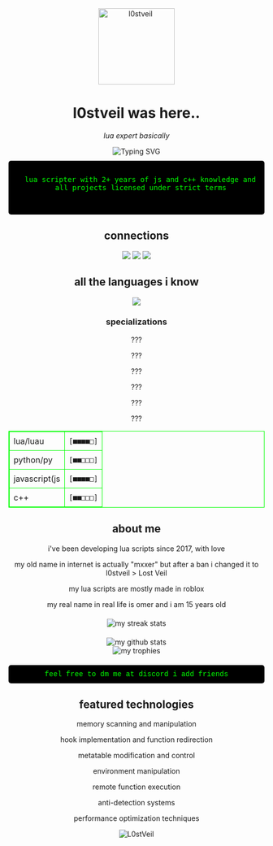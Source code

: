 <div align="center">

<img src="https://scriptblox.com/images/photo/67aa6a035180152e172ad126-1746834882764.png" alt="l0stveil" width="150" height="150">

# l0stveil was here..

<p><i>lua expert basically</i></p>

</div>

<div align="center">
  <img src="https://readme-typing-svg.herokuapp.com?font=Fira+Code&pause=1000&color=00FF00&center=true&vCenter=true&width=435&lines=lua+scripter+since+2015%2B;security+researcher;memory+manipulation+expert;exploitation+specialist" alt="Typing SVG" />
</div>

<div align="center" style="background-color: #000; color: #00FF00; font-family: 'Courier New', monospace; padding: 15px; border-radius: 5px; margin: 10px 0;">
  <pre>
  lua scripter with 2+ years of js and c++ knowledge and other
  all projects licensed under strict terms
  </pre>
</div>

<h2 align="center">connections</h2>
<p align="center">
   <a href="https://discord.com/users/1311743263241277462" target="_blank"><img src="https://img.shields.io/badge/discord%20-7289DA.svg?&style=for-the-badge&logo=discord&logoColor=white"></a>
   <a href="https://github.com/L0stVeil" target="_blank"><img src="https://img.shields.io/badge/GitHub%20-191717.svg?&style=for-the-badge&logo=github&logoColor=white"></a>
   <a href="https://scriptblox.com/u/L0stVeil" target="_blank"><img src="https://img.shields.io/badge/scriptblox%20-7D5DEC.svg?&style=for-the-badge&logo=https://scriptblox.com/favicon.ico&logoColor=white"></a>
</p>

<h2 align="center">all the languages i know</h2>
<p align="center">
   <img src="https://skillicons.dev/icons?i=lua,js,cpp,py,nodejs,vscode&theme=dark" />
</p>

<div align="center" style="margin-top: 20px;">
  <h3>specializations</h3>
  <p>???</p>
  <p>???</p>
  <p>???</p>
  <p>???</p>
  <p>???</p>
  <p>???</p>
</div>

<div align="center">
  <table align="center" style="border: 1px solid #00FF00; border-collapse: collapse;">
    <tr>
      <td style="border: 1px solid #00FF00; padding: 8px;">lua/luau</td>
      <td style="border: 1px solid #00FF00; padding: 8px;"><code>[■■■■□]</code></td>
    </tr>
    <tr>
      <td style="border: 1px solid #00FF00; padding: 8px;">python/py</td>
      <td style="border: 1px solid #00FF00; padding: 8px;"><code>[■■□□□]</code></td>
    </tr>
    <tr>
      <td style="border: 1px solid #00FF00; padding: 8px;">javascript(js</td>
      <td style="border: 1px solid #00FF00; padding: 8px;"><code>[■■■■□]</code></td>
    </tr>
    <tr>
      <td style="border: 1px solid #00FF00; padding: 8px;">c++</td>
      <td style="border: 1px solid #00FF00; padding: 8px;"><code>[■■□□□]</code></td>
    </tr>
  </table>
</div>

<div align="center" style="margin-top: 20px;">
  <h2>about me</h2>
  <p>i've been developing lua scripts since 2017, with love</p>
  <p>my old name in internet is actually "mxxer" but after a ban i changed it to l0stveil > Lost Veil</p>
  <p>my lua scripts are mostly made in roblox</p>
  <p>my real name in real life is omer and i am 15 years old</p>
</div>

<div align="center" style="margin-top: 20px;">
  <img src="https://github-readme-streak-stats.herokuapp.com/?user=L0stVeil&theme=chartreuse-dark&hide_border=true" alt="my streak stats">
</div>

<div align="center" style="margin-top: 20px;">
  <img src="https://github-readme-stats.vercel.app/api?username=L0stVeil&show_icons=true&theme=chartreuse-dark&hide_border=true&bg_color=0D1117" alt="my github stats">
</div>

<div align="center">
  <img src="https://github-profile-trophy.vercel.app/?username=L0stVeil&theme=matrix&no-frame=true&row=1&column=6" alt="my trophies" />
</div>

<div align="center" style="margin-top: 20px; background-color: #000; color: #00FF00; padding: 10px; border-radius: 5px; font-family: 'Courier New', monospace;">
  feel free to dm me at discord i add friends
</div>

<div align="center" style="margin-top: 20px;">
  <h2>featured technologies</h2>
  <p>memory scanning and manipulation</p>
  <p>hook implementation and function redirection</p>
  <p>metatable modification and control</p>
  <p>environment manipulation</p>
  <p>remote function execution</p>
  <p>anti-detection systems</p>
  <p>performance optimization techniques</p>
</div>

<div align="center">
  <img src="https://komarev.com/ghpvc/?username=L0stVeil&label=profile_visits&color=00FF00&style=for-the-badge" alt="L0stVeil" />
</div>
